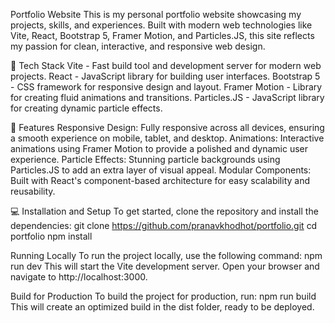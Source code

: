 Portfolio Website
This is my personal portfolio website showcasing my projects, skills, and experiences. Built with modern web technologies like Vite, React, Bootstrap 5, Framer Motion, and Particles.JS, this site reflects my passion for clean, interactive, and responsive web design.

🚀 Tech Stack
Vite - Fast build tool and development server for modern web projects.
React - JavaScript library for building user interfaces.
Bootstrap 5 - CSS framework for responsive design and layout.
Framer Motion - Library for creating fluid animations and transitions.
Particles.JS - JavaScript library for creating dynamic particle effects.

🎨 Features
Responsive Design: Fully responsive across all devices, ensuring a smooth experience on mobile, tablet, and desktop.
Animations: Interactive animations using Framer Motion to provide a polished and dynamic user experience.
Particle Effects: Stunning particle backgrounds using Particles.JS to add an extra layer of visual appeal.
Modular Components: Built with React's component-based architecture for easy scalability and reusability.

💻 Installation and Setup
To get started, clone the repository and install the dependencies:
git clone https://github.com/pranavkhodhot/portfolio.git
cd portfolio
npm install

Running Locally
To run the project locally, use the following command:
npm run dev
This will start the Vite development server. Open your browser and navigate to http://localhost:3000.

Build for Production
To build the project for production, run:
npm run build
This will create an optimized build in the dist folder, ready to be deployed.

